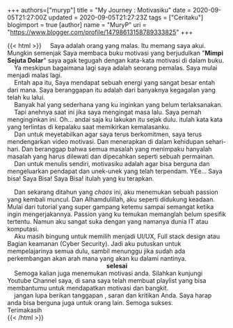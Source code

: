 +++
 authors=["muryp"] 
title = "My Journey : Motivasiku"
date = 2020-09-05T21:27:00Z
updated = 2020-09-05T21:27:23Z
tags = ["Ceritaku"]
blogimport = true 
[author]
	name = "MuryP"
	uri = "https://www.blogger.com/profile/14798613158789333825"
+++

 {{< html >}} 
&nbsp; &nbsp; Saya adalah orang yang malas. Itu memang saya akui.&nbsp; Mungkin semenjak Saya membaca buku motivasi yang berjudulkan "<b>Mimpi Sejuta Dolar</b>" saya agak tegugah dengan kata-kata motivasi di dalam buku.<br />&nbsp; &nbsp; Ya meskipun bagaimana lagi saya adalah seorang pemalas. Saya mulai menjadi malas lagi.<br />&nbsp; &nbsp; Entah apa itu, Saya mendapat sebuah energi yang sangat besar entah dari mana. Saya beranggapan itu adalah dari banyaknya kegagalan yang telah ku lalui.<br />&nbsp; &nbsp; Banyak hal yang sederhana yang ku inginkan yang belum terlaksanakan.<br />&nbsp; &nbsp; Tapi anehnya saat ini jika saya mengingat masa lalu. Saya pernah menginginkan ini. Oh... andai saja ku lakukan itu sejak dulu. itulah kata kata yang terlintas di kepalaku saat memikirkan kemalasanku.<br />&nbsp; &nbsp; Dan untuk meyetabilkan agar saya terus berkomitmen, saya terus mendengarkan video motivasi. Dan menerapkan di dalam kehidupan sehari-hari. Dan beranggap bahwa semua masalah yang menimpaku hanyalah masalah yang harus dilewati dan dipecahkan seperti sebuah permainan.<br />&nbsp; &nbsp; Dan untuk menulis sendiri, motivasiku adalah agar bisa berguna dan mengeluarkan pendapat dan unek-unek yang telah terpendam. YEe... Saya bisa! Saya Bisa! Saya Bisa! itulah yang ku terapkan.<div>&nbsp; &nbsp; Dan sekarang ditahun yang <i>chaos </i>ini, aku menemukan sebuah passion yang kembali muncul. Dan Alhamdulillah, aku seperti didukung keadaan. Mulai dari tutorial yang super gampang ketemu sampai semangat ketika ingin mengerjakannya. Passion yang ku temukan memanglah belum spesifik tertentu. Namun aku sangat suka dengan yang namanya dunia IT atau komputasi.</div><div>&nbsp; &nbsp; Aku masih bingung untuk memilih menjadi UI/UX, Full stack design atau Bagian keamanan (Cyber Security). Jadi aku putuskan untuk mempelajarinya semua dulu, sambil menunggu jika sudah ada perkembangan akan arah mana yang akan ku dalami nantinya.<br /><div><div style="text-align: center;"><b>selesai</b></div>&nbsp; &nbsp; Semoga kalian juga menemukan motivasi anda. Silahkan kunjungi Youtube Channel saya, di sana saya telah membuat playlist yang bisa membantumu untuk mendapatkan motivasi dan bangkit.<br />&nbsp; &nbsp; jangan lupa berikan tanggapan , saran dan kritikan Anda. Saya harap anda bisa berguna juga untuk orang lain. Semoga sukses.<br />Terimakasih</div></div>
{{< /html >}}
